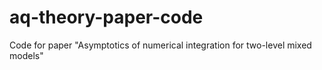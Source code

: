 # aq-theory-paper-code
Code for paper "Asymptotics of numerical integration for two-level mixed models"
